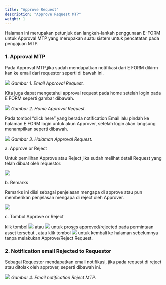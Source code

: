 ```yaml
---
title: "Approve Request"
description: "Approve Request MTP"
weight: 1
---
```



Halaman ini merupakan petunjuk dan langkah-lankah penggunaan E-FORM untuk Approval MTP  yang merupakan suatu sistem untuk pencatatan pada pengajuan MTP.
 
### 1. Approval MTP

Pada Approval MTP,jika sudah mendapatkan notifikasi dari E FORM dikirm kan ke email dari requestor seperti di bawah ini.

![](/images/MTP/approve/email.png?height=auto&classes=border,shadow)
*Gambar 1. Email Approval Request.*

Kita juga dapat mengetahui approval request pada home setelah login pada E FORM seperti gambar dibawah.

![](/images/MTP/approve/email1.png?height=auto&classes=border,shadow)
*Gambar 2. Home Approval Request.*

Pada tombol “click here” yang berada notification Email lalu pindah ke halaman E FORM login untuk akun Approver, setelah login akan langsung menampilkan seperti dibawah.

![](/images/MTP/approve/halamanaprove.png?height=auto&classes=border,shadow)
*Gambar 3. Halaman Approval Request.*
     
a. Approve or Reject

Untuk pemilihan Approve atau Reject jika sudah melihat detail Request yang telah dibuat oleh requestor.

![](/images/MTP/approve/slidebutton.png?height=auto&classes=border,shadow)
     
b. Remarks

Remarks ini diisi sebagai penjelasan mengapa di approve atau pun memberikan penjelasan mengapa di reject oleh Approver.

![](/images/MTP/approve/remarks.png?height=auto&classes=border,shadow)

c. Tombol Approve or Reject

klik tombol ![](/images/MTP/approve/tombolapprove.png?height=auto&classes=border,shadow) atau ![](/images/MTP/approve/tombolreject.png?height=auto&classes=border,shadow) untuk proses approved/rejected pada permintaan asset tersebut , atau klik tombol ![](/images/MTP/approve/back.png?height=auto&classes=border,shadow) untuk kembali ke halaman sebelumnya tanpa melakukan Approve/Reject Request.
    
### 2. Notification email Rejected to Requestor

Sebagai Requestor mendapatkan email notifikasi, jika pada request di reject atau ditolak oleh approver, seperti dibawah ini.

![](/images/MTP/approve/emailreject.png?height=auto&classes=border,shadow)
*Gambar 4. Email notification Reject MTP.*